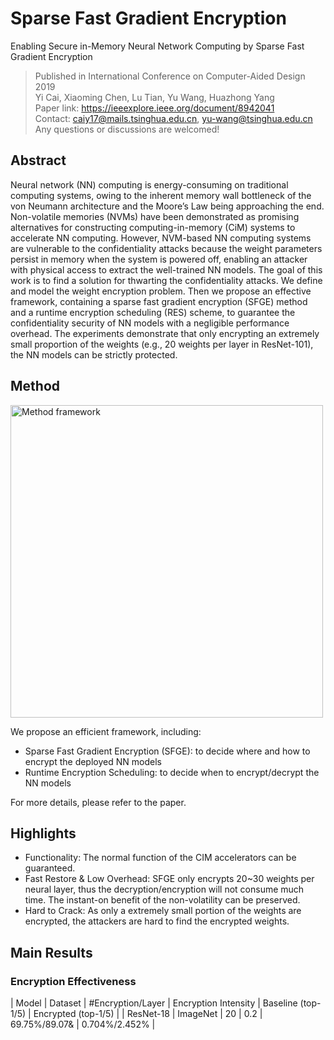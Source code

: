 # Sparse Fast Gradient Encryption

Enabling Secure in-Memory Neural Network Computing by Sparse Fast Gradient Encryption
>Published in International Conference on Computer-Aided Design 2019<br/>
>Yi Cai, Xiaoming Chen, Lu Tian, Yu Wang, Huazhong Yang<br/>
>Paper link: https://ieeexplore.ieee.org/document/8942041<br/>
>Contact: caiy17@mails.tsinghua.edu.cn, yu-wang@tsinghua.edu.cn<br/>
>Any questions or discussions are welcomed!<br/>


## Abstract
Neural network (NN) computing is energy-consuming on traditional computing systems, owing to the inherent memory wall bottleneck of the von Neumann architecture and the Moore’s Law being approaching the end. Non-volatile memories (NVMs) have been demonstrated as promising alternatives for constructing computing-in-memory (CiM) systems to accelerate NN computing. However, NVM-based NN computing systems are vulnerable to the confidentiality attacks because the weight parameters persist in memory when the system is powered off, enabling an attacker with physical access to extract the well-trained NN models. The goal of this work is to find a solution for thwarting the confidentiality attacks. We define and model the weight encryption problem. Then we propose an effective framework, containing a sparse fast gradient encryption (SFGE) method and a runtime encryption scheduling (RES) scheme, to guarantee the confidentiality security of NN models with a negligible performance overhead. The experiments demonstrate that only encrypting an extremely small proportion of the weights (e.g., 20 weights per layer in ResNet-101), the NN models can be strictly protected.

## Method
<img src="https://github.com/cai-y13/SFGE/blob/master/pic/method.png" width="500" alt="Method framework"/>

We propose an efficient framework, including:<br/>
- Sparse Fast Gradient Encryption (SFGE): to decide where and how to encrypt the deployed NN models<br/>
- Runtime Encryption Scheduling: to decide when to encrypt/decrypt the NN models<br/>

For more details, please refer to the paper.<br/>

## Highlights
- Functionality: The normal function of the CIM accelerators can be guaranteed.
- Fast Restore & Low Overhead: SFGE only encrypts 20~30 weights per neural layer, thus the decryption/encryption will not consume much time. The instant-on benefit of the non-volatility can be preserved.
- Hard to Crack: As only a extremely small portion of the weights are encrypted, the attackers are hard to find the encrypted weights.


## Main Results
### Encryption Effectiveness
|  Model | Dataset | #Encryption/Layer | Encryption Intensity | Baseline (top-1/5) | Encrypted (top-1/5) | 
|  ResNet-18 | ImageNet | 20 | 0.2 | 69.75%/89.07& | 0.704%/2.452% |


